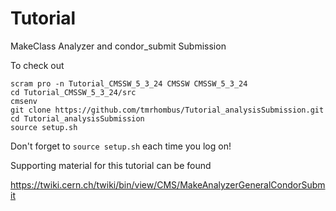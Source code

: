 # Tutorial
MakeClass Analyzer and condor_submit Submission 

To check out

```
scram pro -n Tutorial_CMSSW_5_3_24 CMSSW CMSSW_5_3_24
cd Tutorial_CMSSW_5_3_24/src
cmsenv
git clone https://github.com/tmrhombus/Tutorial_analysisSubmission.git
cd Tutorial_analysisSubmission
source setup.sh
```

Don't forget to ``source setup.sh`` each time you log on! 

Supporting material for this tutorial can be found 

https://twiki.cern.ch/twiki/bin/view/CMS/MakeAnalyzerGeneralCondorSubmit
